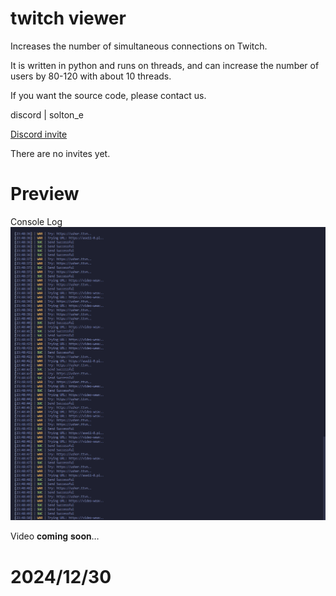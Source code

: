 # twitch viewer
Increases the number of simultaneous connections on Twitch.

It is written in python and runs on threads, and can increase the number of users by 80-120 with about 10 threads.

If you want the source code, please contact us.

discord | solton_e

[Discord invite](https://discord.gg/no)

There are no invites yet.

# Preview
Console Log
![img](CD7D5DE4-9596-4F79-B219-275FE76D5103.png)

Video
𝐜𝐨𝐦𝐢𝐧𝐠 𝐬𝐨𝐨𝐧…

# 2024/12/30
